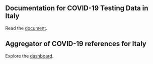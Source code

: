 ## Documentation for COVID-19 Testing Data in Italy

Read the [document](https://pitmonticone.github.io/covid-italy/owid-testing-italy.html).

## Aggregator of COVID-19 references for Italy

Explore the [dashboard](https://pitmonticone.github.io/covid-italy/dashboard.html).

